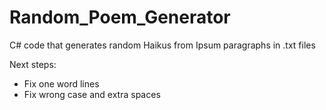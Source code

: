 # Random_Poem_Generator
C# code that generates random Haikus from Ipsum paragraphs in .txt files

Next steps:
- Fix one word lines
- Fix wrong case and extra spaces
